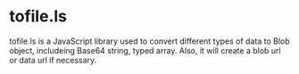 # tofile.ls

tofile.ls is a JavaScript library used to convert different types of data to Blob object, includeing Base64 string, typed array. Also, it will create a blob url or data url if necessary.
